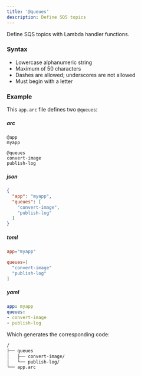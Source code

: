 ```yaml
---
title: '@queues'
description: Define SQS topics
---
```


Define SQS topics with Lambda handler functions.

### Syntax

- Lowercase alphanumeric string
- Maximum of 50 characters
- Dashes are allowed; underscores are not allowed
- Must begin with a letter

### Example

This `app.arc` file defines two `@queues`:

<arc-viewer default-tab=arc>
<div slot=contents class=bg-g4>

<arc-tab label=arc>
<h5>arc</h5>
<div slot=content>

```arc
@app
myapp

@queues
convert-image
publish-log
```
</div>
</arc-tab>

<arc-tab label=json>
<h5>json</h5>
<div slot=content>

```json
{
  "app": "myapp",
  "queues": [
    "convert-image",
    "publish-log"
  ]
}
```
</div>
</arc-tab>

<arc-tab label=toml>
<h5>toml</h5>
<div slot=content>

```toml
app="myapp"

queues=[
  "convert-image"
  "publish-log"
]
```
</div>
</arc-tab>

<arc-tab label=yaml>
<h5>yaml</h5>
<div slot=content>

```yaml
app: myapp
queues:
- convert-image
- publish-log
```
</div>
</arc-tab>

</div>
<arc-viewer>

Which generates the corresponding code:

```bash
/
├── queues
│   ├── convert-image/
│   └── publish-log/
└── app.arc
```

